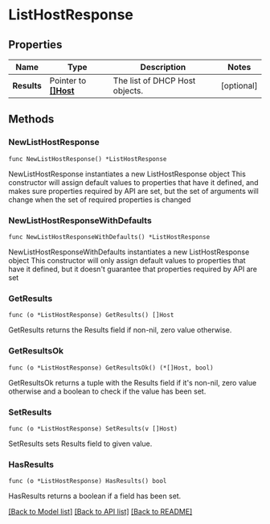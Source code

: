 # ListHostResponse

## Properties

Name | Type | Description | Notes
------------ | ------------- | ------------- | -------------
**Results** | Pointer to [**[]Host**](Host.md) | The list of DHCP Host objects. | [optional] 

## Methods

### NewListHostResponse

`func NewListHostResponse() *ListHostResponse`

NewListHostResponse instantiates a new ListHostResponse object
This constructor will assign default values to properties that have it defined,
and makes sure properties required by API are set, but the set of arguments
will change when the set of required properties is changed

### NewListHostResponseWithDefaults

`func NewListHostResponseWithDefaults() *ListHostResponse`

NewListHostResponseWithDefaults instantiates a new ListHostResponse object
This constructor will only assign default values to properties that have it defined,
but it doesn't guarantee that properties required by API are set

### GetResults

`func (o *ListHostResponse) GetResults() []Host`

GetResults returns the Results field if non-nil, zero value otherwise.

### GetResultsOk

`func (o *ListHostResponse) GetResultsOk() (*[]Host, bool)`

GetResultsOk returns a tuple with the Results field if it's non-nil, zero value otherwise
and a boolean to check if the value has been set.

### SetResults

`func (o *ListHostResponse) SetResults(v []Host)`

SetResults sets Results field to given value.

### HasResults

`func (o *ListHostResponse) HasResults() bool`

HasResults returns a boolean if a field has been set.


[[Back to Model list]](../README.md#documentation-for-models) [[Back to API list]](../README.md#documentation-for-api-endpoints) [[Back to README]](../README.md)


